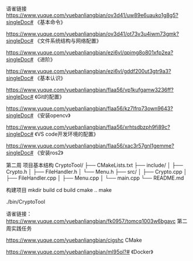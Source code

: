 语雀链接
https://www.yuque.com/yuebanliangbian/ov3d41/uw89e6uauko1g8g5?singleDoc# 《基本命令》

https://www.yuque.com/yuebanliangbian/ov3d41/ot73v3u4iwm73gmk?singleDoc# 《文件系统结构与网络配置》

https://www.yuque.com/yuebanliangbian/ezi6vl/qpimg8o801xfp2ea?singleDoc# 《进阶》

https://www.yuque.com/yuebanliangbian/ezi6vl/gddf200ut3gtr9a3?singleDoc# 《基本认识》

https://www.yuque.com/yuebanliangbian/flaa56/vp1kufgamw3236ff?singleDoc# 《Git的配置》


https://www.yuque.com/yuebanliangbian/flaa56/kz7lfrp73own9643?singleDoc# 《安装opencv》

https://www.yuque.com/yuebanliangbian/flaa56/xrhtsdbzph9fi89c?singleDoc# 《VS code开发环境的配置》

https://www.yuque.com/yuebanliangbian/flaa56/xac3r57gnl1gemme?singleDoc# 《安装ros2》







第二周
项目基本结构
CryptoTool/
├── CMakeLists.txt
├── include/
│   ├── Crypto.h
│   ├── FileHandler.h
│   └── Menu.h
├── src/
│   ├── Crypto.cpp
│   ├── FileHandler.cpp
│   ├── Menu.cpp
│   └── main.cpp
└── README.md


构建项目
mkdir build
cd build
cmake ..
make

./bin/CryptoTool



语雀链接：
https://www.yuque.com/yuebanliangbian/fk0957/tomcq1003w6bgavc  第二周实践任务

https://www.yuque.com/yuebanliangbian/cigshc  CMake

https://www.yuque.com/yuebanliangbian/ml95ol?#  《Docker》
